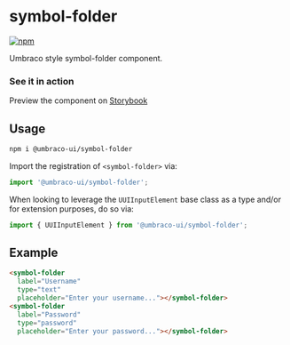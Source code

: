 # symbol-folder

[![npm](https://img.shields.io/npm/v/@umbraco-ui/uui-symbol-folder?logoColor=%231B264F)](https://www.npmjs.com/package/@umbraco-ui/uui-symbol-folder)

Umbraco style symbol-folder component.

### See it in action

Preview the component on [Storybook](https://uui.umbraco.com/?path=/story/uui-symbol-folder)

## Usage

```zsh
npm i @umbraco-ui/symbol-folder
```

Import the registration of `<symbol-folder>` via:

```javascript
import '@umbraco-ui/symbol-folder';
```

When looking to leverage the `UUIInputElement` base class as a type and/or for extension purposes, do so via:

```javascript
import { UUIInputElement } from '@umbraco-ui/symbol-folder';
```

## Example

```html
<symbol-folder
  label="Username"
  type="text"
  placeholder="Enter your username..."></symbol-folder>
<symbol-folder
  label="Password"
  type="password"
  placeholder="Enter your password..."></symbol-folder>
```
